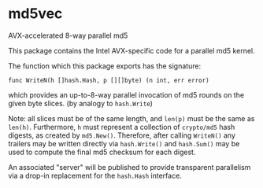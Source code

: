 # md5vec
AVX-accelerated 8-way parallel md5

This package contains the Intel AVX-specific code for a parallel md5 kernel.

The function which this package exports has the signature:

    func WriteN(h []hash.Hash, p [][]byte) (n int, err error)
    
which provides an up-to-8-way parallel invocation of md5 rounds 
on the given byte slices. (by analogy to `hash.Write`)

Note: all slices must be of the same length, and `len(p)` must be the
same as `len(h)`. Furthermore, `h` must represent a collection of `crypto/md5`
hash digests, as created by `md5.New()`. Therefore, after calling
`WriteN()` any trailers may be written directly via `hash.Write()` and
`hash.Sum()` may be used to compute the final md5 checksum for each
digest.

An associated "server" will be published to provide transparent
parallelism via a drop-in replacement for the `hash.Hash` interface.
